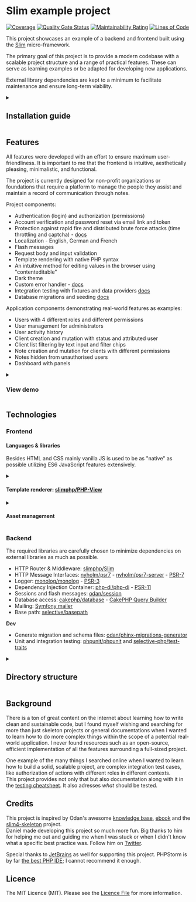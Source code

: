 # Slim example project

[![Coverage](https://sonarcloud.io/api/project_badges/measure?project=samuelgfeller_slim-example-project&metric=coverage)](https://sonarcloud.io/summary/new_code?id=samuelgfeller_slim-example-project)
[![Quality Gate Status](https://sonarcloud.io/api/project_badges/measure?project=samuelgfeller_slim-example-project&metric=alert_status)](https://sonarcloud.io/summary/new_code?id=samuelgfeller_slim-example-project)
[![Maintainability Rating](https://sonarcloud.io/api/project_badges/measure?project=samuelgfeller_slim-example-project&metric=sqale_rating)](https://sonarcloud.io/summary/new_code?id=samuelgfeller_slim-example-project)
[![Lines of Code](https://sonarcloud.io/api/project_badges/measure?project=samuelgfeller_slim-example-project&metric=ncloc)](https://sonarcloud.io/summary/new_code?id=samuelgfeller_slim-example-project)

This project showcases an example of a backend and frontend built using the
[Slim](https://www.slimframework.com/) micro-framework.  

The primary goal of this project is to provide a modern codebase with a scalable project structure and 
a range of practical features. These can serve as learning examples or be adapted for developing new 
applications. 

External library dependencies are kept to a minimum to facilitate maintenance and ensure long-term viability.


<details>
  <summary><h2>Installation guide</h2></summary>

In order to install and run this project, you need to have PHP, Composer, and a MariaDB or MySQL server 
installed and running on your machine.

### 1. Create project

Navigate to the directory you want to create the project in and run 
the following command, replacing `[project-name]` with the desired name for your project:
```bash
composer create-project samuelgfeller/slim-example-project [project-name]
```
This will create a new directory with the specified name and install all necessary dependencies.

Alternatively, you can use GitHub's 
[Use this template](https://docs.github.com/en/repositories/creating-and-managing-repositories/creating-a-repository-from-a-template)
feature to quickly create a repository with the code of this project. 
Checkout this repository in your preferred IDE before proceeding.

### 2. Set up the database
After opening the project in your IDE, rename the file `config/local/env.example.php` to `env.php` 
and fill in your database credentials.  

Then, create your database and update the `config/local/env.dev.php` file with the name of your 
database, like this:
```php
$settings['db']['database'] = 'my_database_name';
```
After that, create a separate test database and update the `config/local/env.test.php` file with its
name. The name must contain the word "test" as a safety measure to prevent accidentally truncating 
the development database:
```php
$settings['db']['database'] = 'my_database_name_test';
```

### 3. Run migrations
Open the terminal in the project's root directory and run the following command to create the necessary 
tables for the project:
```bash
composer migrate
```

### 4. Insert data
You can choose to insert only the minimal amount of data required for the app to function, or also 
include some dummy example data.

To insert both minimal and dummy data, run:
```bash
composer seed
```

To insert only the minimal data, run:
```bash
composer seed:minimal
```

### 5. Update GitHub workflows

**Deployment**   
If you are not planning on 
deploying your app at this time, delete or comment out the contents of the 
`.github/workflows/master.yml` file.  
  
To deploy your app, update the `.github/workflows/master.yml` file according to your needs and 
add your server's credentials to GitHub's 
[Actions secrets](https://docs.github.com/en/actions/security-guides/encrypted-secrets).

**Build testing**   
To run the project's tests automatically when pushing, update the 
`.github/workflows/develop.yml` file.   
**Replace the matrix value "test-database" `slim_example_project_test` with the name of 
your test database** as specified in `config/local/env.test.php`.
If you are not using SonarCloud, remove the "SonarCloud Scan" step from the workflow.

### Done!
That's it! Your project should now be fully set up and ready to use.  
You can serve it locally by running `php -S localhost:8080 -t public/` in the project's root 
directory and share it on a version control such as GitHub.

If you notice anything and have a suggestion, please let me know in the 
[feedback issue](https://github.com/samuelgfeller/slim-example-project/issues/1).

</details>


## Features
All features were developed with an effort to ensure maximum user-friendliness. 
It is important to me that the frontend is intuitive, aesthetically pleasing, minimalistic, and functional.

The project is currently designed for non-profit organizations or foundations that require a platform 
to manage the people they assist and maintain a record of communication through notes.

Project components:
* Authentication (login) and authorization (permissions)
* Account verification and password reset via email link and token
* Protection against rapid fire and distributed brute force attacks (time throttling and
  captcha) - [docs](https://github.com/samuelgfeller/slim-example-project/blob/master/docs/security-concept.md)
* Localization - English, German and French
* Flash messages
* Request body and input validation
* Template rendering with native PHP syntax
* An intuitive method for editing values in the browser using "contenteditable"
* Dark theme
* Custom error handler - [docs](https://github.com/samuelgfeller/slim-example-project/blob/master/docs/error-handling.md)
* Integration testing with fixtures and data providers [docs](https://github.com/samuelgfeller/slim-example-project/blob/master/docs/testing/testing-cheatsheet.md)
* Database migrations and seeding [docs](https://github.com/samuelgfeller/slim-example-project/blob/master/docs/cheatsheet.md#database-migrations)

Application components demonstrating real-world features as examples:
* Users with 4 different roles and different permissions
* User management for administrators
* User activity history
* Client creation and mutation with status and attributed user
* Client list filtering by text input and filter chips
* Note creation and mutation for clients with different permissions
* Notes hidden from unauthorised users 
* Dashboard with panels

<details>
  <summary><h3>View demo</h3></summary>

Link: [demo.slim-example-project.samuel-gfeller.ch](https://demo.slim-example-project.samuel-gfeller.ch)  
Usernames: `admin@user.com`, `managing-advisor@user.com`, `advisor@user.com`, `newcomer@user.com`  
Password: 12345678  
The database is reset every hour.

</details>

## Technologies

### Frontend

#### Languages & libraries

Besides HTML and CSS mainly vanilla JS is used to be as "native" as possible utilizing ES6 
JavaScript features extensively.

<details>
  <summary><h4>Template renderer: <a href="https://github.com/slimphp/PHP-View">slimphp/PHP-View</a></h4></summary>

Advantages: 
* Native PHP syntax 
* Very lightweight  
* Easy text translation

Disadvantages:
* The package is much less popular than twig which means that it may be less maintained, has limited documentation, 
and may have limited features (in terms of tools, not syntax)    
* Output strings have to be escaped manually to be protected against XSS attacks   

The fact that the package is less commonly used and potentially less well maintained isn't too concerning 
because it is relatively simple and doesn't involve a lot of code, unlike Twig which creates its own syntax. 
As a result, it requires less maintenance.  

Since it uses native PHP syntax, limited documentation is acceptable, and the "lack" of features can 
be addressed with the help of a middleware (`PhpViewExtensionMiddleware.php`).  

For the XSS protection, strings can be escaped anywhere in the project using the global function `html()`.

</details>
<details>
  <summary><h4>Asset management</h4></summary>

Hard-coding asset paths in templates is not recommended mainly because of the versioning issue. 
Since browsers cache assets to avoid repeated loading, when a JS or CSS file is updated, it is 
important to signal the browser to fetch the latest version by appending a GET parameter to the 
asset link (e.g. `?v=1.0.0`).  
The version from the config file `default.php` key `['deployment']['version']` is used.

**Include JS and CSS files**  
At the beginning of each template file, the list of required stylesheets, JS scripts and 
JS modules are added as attributes to the `PhpRenderer` (`$this` in the template file):  
```php
// CSS
$this->addAttribute('css', ['assets/general/page-component/form/form.css',]);  
// JS
$this->addAttribute('js', ['assets/error/error.js',]);  
// JS module
$this->addAttribute('jsModules', ['assets/general/dark-mode/dark-mode.js',]);  
```

They are then added to the HTML in `layout.php` with the current version number. 

**JS modules included via import**  
One of the remarkable aspects of ES6 is the `import` statement, as it simplifies the utilization 
of code from other JavaScript files without the need for explicit requirement in the template.   
To address the versioning issue, the script `JsImportVersionAdder.php` 
(called in `PhpViewExtensionMiddleware.php`) traverses through all JavaScript files and updates
the version GET parameter in the import statements.   
So after a version bump in the config file,
it is important to load any page (doesn't matter which one) on the development machine before 
pushing / deploying in order for every JS module to be updated.  
`JsImportVersionAdder.php` is disabled in production since the deployed files are supposed to 
contain the correct versioning information in their import declarations already.

**Other asset paths**  
Image and other paths are directly linked in the templates' tag (e.g. `<img src="">`), and in certain IDEs like PHPStorm, 
the `public/` directory can be marked as Resource Root, enabling automatic path auto-completion.   
The base path is always the public directory.

When an asset is refactored (renamed or moved), the path is automatically updated wherever the 
IDE recognizes the asset path. This functionality works when linking to assets directly in the 
HTML `src` or `href` tag, but unfortunately, it does not apply when they are added via the 
PHP `addAttribute` function.   
Until we can explicitly indicate to the IDE that a specific string represents a path, we have to manually 
modify these paths when refactoring JS/CSS files.

</details>

### Backend
The required libraries are carefully chosen to minimize dependencies on external libraries as much as possible.

* HTTP Router & Middleware: [slimphp/Slim](https://github.com/slimphp/Slim)
* HTTP Message Interfaces: [nyholm/psr7](https://github.com/Nyholm/psr7) - [nyholm/psr7-server](https://github.com/Nyholm/psr7-server) - [PSR-7](https://www.php-fig.org/psr/psr-7/)
* Logger: [monolog/monolog](https://github.com/Seldaek/monolog) - [PSR-3](https://www.php-fig.org/psr/psr-3/)
* Dependency Injection Container: [php-di/php-di](https://github.com/PHP-DI/PHP-DI) -
[PSR-11](https://www.php-fig.org/psr/psr-11/)
* Sessions and flash messages: [odan/session](https://github.com/odan/session)
* Database access: [cakephp/database](https://github.com/cakephp/database) - [CakePHP Query Builder](https://book.cakephp.org/4/en/orm/query-builder.html)
* Mailing: [Symfony mailer](https://symfony.com/doc/current/mailer.html)
* Base path: [selective/basepath](https://github.com/selective-php/basepath)

**Dev**
* Generate migration and schema files: [odan/phinx-migrations-generator](https://github.com/odan/phinx-migrations-generator)
* Unit and integration testing: [phpunit/phpunit](https://github.com/sebastianbergmann/phpunit) 
and [selective-php/test-traits](https://github.com/selective-php/test-traits)

<details>
  <summary><h2>Directory structure</h2></summary>

Inspiration for this project were
[odan/slim4-skeleton](https://odan.github.io/slim4-skeleton/) and
[slimphp/Slim-Skeleton](https://github.com/slimphp/Slim-Skeleton), and I did my best to stick to the
[SOLID](https://www.digitalocean.com/community/conceptual-articles/s-o-l-i-d-the-first-five-principles-of-object-oriented-design)
principles.

The folder structure adheres to the [Standard PHP Package Skeleton](https://github.com/php-pds/skeleton).

```
-- config // contains configuration files
-- public
   -- assets // images, videos, stylesheets, scripts, fonts, audio files
-- resources
   -- migrations // database migrations
   -- schema // database table creation schema
   -- seeds // database seed data
-- src
   -- Application // top layer, contains action classes, middlewares, error handler, responder
   -- Domain // includes business logic / service classes
   -- Infrastructure // database access / manipulation / repository classes 
   -- Common // generic helper classes 
-- templates
   -- layout // html layout with nav menu, page structure
   -- // template files (.html.php) for each module 
-- tests
   -- Integration // integration tests
      -- // action class testing which test all layers
   -- Unit // unit tests
      -- // domain service class testing
   -- Fixture // database content to be added as preparation in test db for integration tests
   -- Provider // data provider to run the same test cases with different data
   -- Traits // utility traits (test setup, database connection, helpers)
```
</details>

## Background 
There is a ton of great content on the internet about learning how to write clean and sustainable code,
but I found myself wishing and searching for more than just skeleton projects or general documentations 
when I wanted to learn how to do more complex things within the scope of a potential real-world application.
I never found resources such as an open-source, efficient implementation of all the features surrounding a 
full-sized project.   

One example of the many things I searched online when I wanted to learn how to build a solid, scalable project, 
are complex integration test cases, 
like authorization of actions with different roles in different contexts.   
This project provides not only that but also documentation along with it in the
[testing cheatsheet](https://github.com/samuelgfeller/slim-example-project/blob/master/docs/testing/testing-cheatsheet.md).
It also adresses _what_ should be tested.

## Credits

This project is inspired by Odan's awesome
[knowledge base](https://odan.github.io/), 
[ebook](https://odan.github.io/2022/07/02/slim4-ebook-online.html)
and the [slim4-skeleton](https://odan.github.io/slim4-skeleton/) project.  
Daniel made developing this project so much more fun. Big thanks to him for helping me out and guiding me 
when I was stuck or when I didn't know what a specific best practice was. 
Follow him on [Twitter](https://twitter.com/dopitz).

Special thanks to [JetBrains](https://jb.gg/OpenSource) as well for supporting this project.
PHPStorm is by far [the best PHP IDE](https://www.cloudways.com/blog/top-ide-and-code-editors-php-development/);
I cannot recommend it enough.

## Licence

The MIT Licence (MIT). Please
see the [Licence File](https://github.com/samuelgfeller/slim-example-project/blob/master/LICENCE.txt) 
for more information.